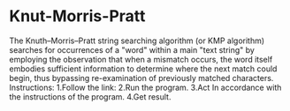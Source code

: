 # Knut-Morris-Pratt
The Knuth–Morris–Pratt string searching algorithm (or KMP algorithm) searches for occurrences of a "word" within a main "text string" by employing the observation that when a mismatch occurs, the word itself embodies sufficient information to determine where the next match could begin, thus bypassing re-examination of previously matched characters.
Instructions:
1.Follow the link:
2.Run the program.
3.Act In accordance with the instructions of the program.
4.Get result.
